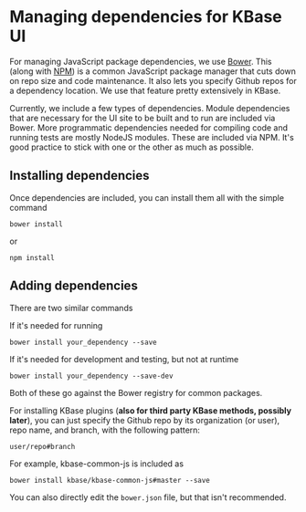 # Managing dependencies for KBase UI
For managing JavaScript package dependencies, we use [Bower](http://bower.io/). This (along with [NPM](https://www.npmjs.com/)) is a common JavaScript package manager that cuts down on repo size and code maintenance. It also lets you specify Github repos for a dependency location. We use that feature pretty extensively in KBase.

Currently, we include a few types of dependencies. Module dependencies that are necessary for the UI site to be built and to run are included via Bower. More programmatic dependencies needed for compiling code and running tests are mostly NodeJS modules. These are included via NPM. It's good practice to stick with one or the other as much as possible.

## Installing dependencies
Once dependencies are included, you can install them all with the simple command
```
bower install
```
or
```
npm install
```

## Adding dependencies
There are two similar commands

If it's needed for running
```
bower install your_dependency --save
```

If it's needed for development and testing, but not at runtime
```
bower install your_dependency --save-dev
```

Both of these go against the Bower registry for common packages.

For installing KBase plugins (**also for third party KBase methods, possibly later**), you can just specify the Github repo by its organization (or user), repo name, and branch, with the following pattern:
```
user/repo#branch
```
For example, kbase-common-js is included as
```
bower install kbase/kbase-common-js#master --save
```

You can also directly edit the `bower.json` file, but that isn't recommended.
